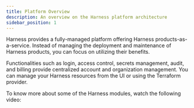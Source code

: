 ```yaml
---
title: Platform Overview
description: An overview on the Harness platform architecture
sidebar_position: 1
---
```


Harness provides a fully-managed platform offering Harness products-as-a-service. Instead of managing the deployment and maintenance of Harness products, you can focus on utilizing their benefits.

Functionalities such as login, access control, secrets management, audit, and billing provide centralized account and organization management. You can manage your Harness resources from the UI or using the Terraform provider.

To know more about some of the Harness modules, watch the following video:

<docvideo src="https://www.youtube.com/watch?v=GGrxv00jqWw" />